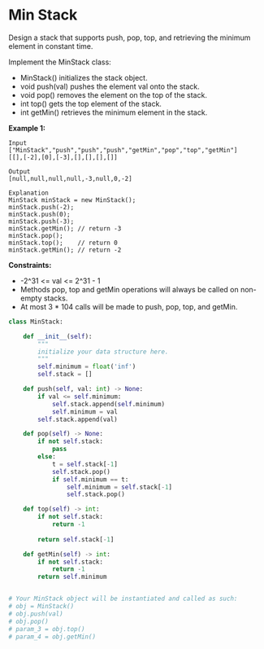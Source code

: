 <h1>Min Stack</h1>

<p>
Design a stack that supports push, pop, top, and retrieving the minimum element in constant time.

Implement the MinStack class:

- MinStack() initializes the stack object.
- void push(val) pushes the element val onto the stack.
- void pop() removes the element on the top of the stack.
- int top() gets the top element of the stack.
- int getMin() retrieves the minimum element in the stack.

<b>Example 1:</b>

    Input
    ["MinStack","push","push","push","getMin","pop","top","getMin"]
    [[],[-2],[0],[-3],[],[],[],[]]

    Output
    [null,null,null,null,-3,null,0,-2]

    Explanation
    MinStack minStack = new MinStack();
    minStack.push(-2);
    minStack.push(0);
    minStack.push(-3);
    minStack.getMin(); // return -3
    minStack.pop();
    minStack.top();    // return 0
    minStack.getMin(); // return -2
 
<b>Constraints:</b>

- -2^31 <= val <= 2^31 - 1
- Methods pop, top and getMin operations will always be called on non-empty stacks.
- At most 3 * 104 calls will be made to push, pop, top, and getMin.

```python
class MinStack:

    def __init__(self):
        """
        initialize your data structure here.
        """
        self.minimum = float('inf')
        self.stack = []

    def push(self, val: int) -> None:
        if val <= self.minimum:
            self.stack.append(self.minimum)
            self.minimum = val
        self.stack.append(val)

    def pop(self) -> None:
        if not self.stack:
            pass
        else:
            t = self.stack[-1]
            self.stack.pop()
            if self.minimum == t:
                self.minimum = self.stack[-1]
                self.stack.pop()

    def top(self) -> int:
        if not self.stack:
            return -1
            
        return self.stack[-1]

    def getMin(self) -> int:
        if not self.stack:
            return -1
        return self.minimum


# Your MinStack object will be instantiated and called as such:
# obj = MinStack()
# obj.push(val)
# obj.pop()
# param_3 = obj.top()
# param_4 = obj.getMin()
```
